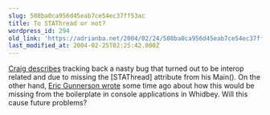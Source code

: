 ```yaml
---
slug: 508ba0ca956d45eab7ce54ec37ff53ac
title: To STAThread or not?
wordpress_id: 294
old_link: 'https://adrianba.net/2004/02/24/508ba0ca956d45eab7ce54ec37ff53ac/'
last_modified_at: 2004-02-25T02:25:42.000Z
---
```


[
Craig describes](http://staff.develop.com/candera/weblog2/PermaLink.aspx?guid=4c8cde3c-5c62-43f3-bfe0-61feceab8032) tracking back a nasty bug that turned out to be
interop related and due to missing the [STAThread] attribute from
his Main(). On the other hand,
[
Eric Gunnerson wrote](http://blogs.msdn.com/ericgu/archive/2003/08/19/52478.aspx) some time ago about how this would be
missing from the boilerplate in console applications in Whidbey.
Will this cause future problems?
